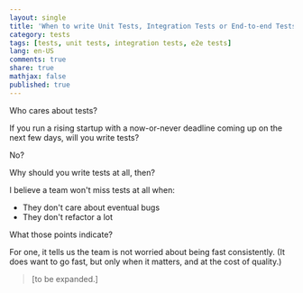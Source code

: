 ```yaml
---
layout: single
title: 'When to write Unit Tests, Integration Tests or End-to-end Tests?'
category: tests
tags: [tests, unit tests, integration tests, e2e tests]
lang: en-US
comments: true
share: true
mathjax: false
published: true
---
```


Who cares about tests?

If you run a rising startup with a now-or-never deadline coming up on the next few days, will you write tests?

No?

Why should you write tests at all, then?

I believe a team won't miss tests at all when:
- They don't care about eventual bugs
- They don't refactor a lot

What those points indicate?

For one, it tells us the team is not worried about being fast consistently. (It does want to go fast, but only when it matters, and at the cost of quality.)

> [to be expanded.]
